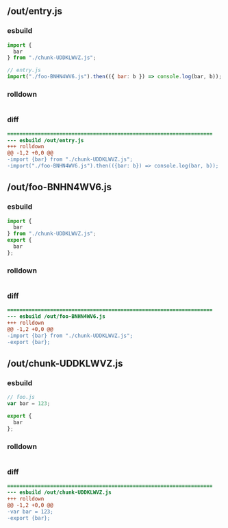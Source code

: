 ## /out/entry.js
### esbuild
```js
import {
  bar
} from "./chunk-UDDKLWVZ.js";

// entry.js
import("./foo-BNHN4WV6.js").then(({ bar: b }) => console.log(bar, b));
```
### rolldown
```js

```
### diff
```diff
===================================================================
--- esbuild	/out/entry.js
+++ rolldown	
@@ -1,2 +0,0 @@
-import {bar} from "./chunk-UDDKLWVZ.js";
-import("./foo-BNHN4WV6.js").then(({bar: b}) => console.log(bar, b));

```
## /out/foo-BNHN4WV6.js
### esbuild
```js
import {
  bar
} from "./chunk-UDDKLWVZ.js";
export {
  bar
};
```
### rolldown
```js

```
### diff
```diff
===================================================================
--- esbuild	/out/foo-BNHN4WV6.js
+++ rolldown	
@@ -1,2 +0,0 @@
-import {bar} from "./chunk-UDDKLWVZ.js";
-export {bar};

```
## /out/chunk-UDDKLWVZ.js
### esbuild
```js
// foo.js
var bar = 123;

export {
  bar
};
```
### rolldown
```js

```
### diff
```diff
===================================================================
--- esbuild	/out/chunk-UDDKLWVZ.js
+++ rolldown	
@@ -1,2 +0,0 @@
-var bar = 123;
-export {bar};

```
